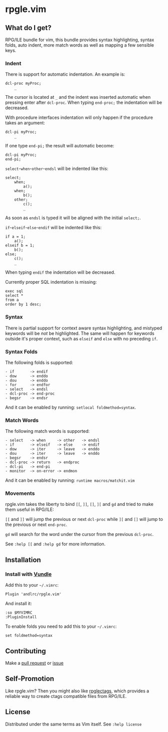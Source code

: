 rpgle.vim
=========

What do I get?
--------------

RPG/ILE bundle for vim, this bundle provides syntax highlighting, syntax folds,
auto indent, more match words as well as mapping a few sensible keys.

### Indent

There is support for automatic indentation. An example is:

    dcl-proc myProc;
        _

The cursor is located at `_` and the indent was inserted automatic when pressing
enter after `dcl-proc`. When typing `end-proc;` the indentation will be
decreased.

With procedure interfaces indentation will only happen if the procedure takes
an argument:

    dcl-pi myProc;
        _

If one type `end-pi;` the result will automatic become:

    dcl-pi myProc;
    end-pi;

`select`-`when`-`other`-`endsl` will be indented like this:

    select;
        when;
            a();
        when;
            b();
        other;
            c();
            _

As soon as `endsl` is typed it will be aligned with the initial `select;`.

`if`-`elseif`-`else`-`endif` will be indented
like this:

    if a = 1;
        a();
    elseif b = 1;
        b();
    else;
        c();
        _

When typing `endif` the indentation will be decreased.

Currently proper SQL indentation is missing:

    exec sql
    select *
    from a
    order by 1 desc;

### Syntax

There is partial support for context aware syntax highlighting, and mistyped
keywords will be *not* be highlighted. The same will happen for keywords outside
it's proper context, such as `elseif` and `else` with no preceding `if`.

### Syntax Folds

The following folds is supported:

    - if       -> endif
    - dow      -> enddo
    - dou      -> enddo
    - for      -> endfor
    - select   -> endsl
    - dcl-proc -> end-proc
    - begsr    -> endsr

And it can be enabled by running: `setlocal foldmethod=syntax`.

### Match Words

The following match words is supported:

    - select   -> when     -> other   -> endsl
    - if       -> elseif   -> else    -> endif
    - dow      -> iter     -> leave   -> enddo
    - dou      -> iter     -> leave   -> enddo
    - begsr    -> endsr
    - dcl-proc -> return   -> endproc
    - dcl-pi   -> end-pi
    - monitor  -> on-error -> endmon

And it can be enabled by running: `runtime macros/matchit.vim`

### Movements

rpgle.vim takes the liberty to bind `[[`, `]]`, `[]`, `][` and `gd` and tried to
make them useful in RPG/ILE:

`[[` and `]]` will jump the previous or next `dcl-proc` while `][` and `[]` will
jump to the previous or next `end-proc`.

`gd` will search for the word under the cursor from the previous `dcl-proc`.

See `:help [[` and `:help gd` for more information.

Installation
------------

### Install with [Vundle](https://github.com/gmarik/vundle)

Add this to your `~/.vimrc`:

    Plugin 'andlrc/rpgle.vim'

And install it:

    :so $MYVIMRC
    :PluginInstall

To enable folds you need to add this to your `~/.vimrc`:

    set foldmethod=syntax

Contributing
------------

Make a [pull request](https://github.com/andlrc/rpgle.vim/pulls) or
[issue](https://github.com/andlrc/rpgle.vim/issues)

Self-Promotion
--------------

Like rpgle.vim? Then you might also like
[rpglectags](https://github.com/andlrc/rpglectags), which provides a reliable
way to create ctags compatible files from RPG/ILE.

License
-------

Distributed under the same terms as Vim itself. See `:help license`

